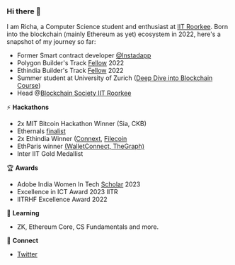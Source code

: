 ### Hi there 👋

I am Richa, a Computer Science student and enthusiast at [IIT Roorkee](https://www.iitr.ac.in/). Born into the blockchain (mainly Ethereum as yet) ecosystem in 2022, here's a snapshot of my journey so far:
- Former Smart contract developer [@Instadapp](https://instadapp.io/)
- Polygon Builder's Track [Fellow](https://pf-2022.devfolio.co/fellows) 2022
- Ethindia Builder's Track [Fellow](https://eif3.devfolio.co/fellows) 2022
- Summer student at University of Zurich ([Deep Dive into Blockchain Course](https://www.linkedin.com/posts/uzh-oec_universityofzurich-oecuzh-summerschools-activity-6950350215946117120-68ap?utm_source=share&utm_medium=member_android))
- Head @[Blockchain Society IIT Roorkee](https://blocsoc.iitr.ac.in/)

⚡ **Hackathons**
- 2x MIT Bitcoin Hackathon Winner (Sia, CKB)
- Ethernals [finalist](https://devfolio.co/projects/easyorders-0700)
- 2x Ethindia Winner ([Connext](https://devfolio.co/projects/refinext-6247), [Filecoin](https://devfolio.co/projects/review-pulse-c1a5)
- EthParis winner [(WalletConnect, TheGraph)](https://ethglobal.com/showcase/zkmask-0x1z4)
- Inter IIT Gold Medallist 

🏆 **Awards**
- Adobe India Women In Tech [Scholar](https://www.adobe.com/in/lead/creativecloud/women-in-technology/scholars.html) 2023
- Excellence in ICT Award 2023 IITR 
- IITRHF Excellence Award 2022

🔭 **Learning**
- ZK, Ethereum Core, CS Fundamentals and more.

🔗 **Connect**
- [Twitter](https://twitter.com/richa3112)

<!--
**Richa-iitr/Richa-iitr** is a ✨ _special_ ✨ repository because its `README.md` (this file) appears on your GitHub profile.

Here are some ideas to get you started:

- 🔭 I’m currently working on ...
- 🌱 I’m currently learning ...
- 👯 I’m looking to collaborate on ...
- 🤔 I’m looking for help with ...
- 💬 Ask me about ...
- 📫 How to reach me: ...
- 😄 Pronouns: ...
- ⚡ Fun fact: ...
-->
